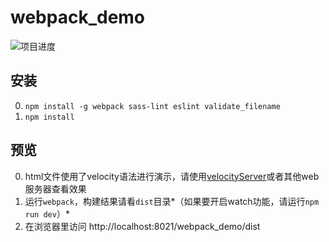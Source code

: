 # webpack_demo

![项目进度](https://img.shields.io/badge/%E9%A1%B9%E7%9B%AE%E8%BF%9B%E5%BA%A6-20%25-brightgreen.svg)   

## 安装

0. `npm install -g webpack sass-lint eslint validate_filename`
0. `npm install`

## 预览

0. html文件使用了velocity语法进行演示，请使用[velocityServer](https://github.com/holyzfy/velocityServer)或者其他web服务器查看效果
0. 运行`webpack`，构建结果请看`dist`目录*（如果要开启watch功能，请运行`npm run dev`）*
0. 在浏览器里访问 http://localhost:8021/webpack_demo/dist
